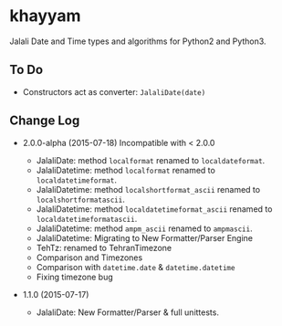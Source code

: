 khayyam
=======

Jalali Date and Time types and algorithms for Python2 and Python3.

To Do
----------

  * Constructors act as converter: `JalaliDate(date)`
  

Change Log
----------

  * 2.0.0-alpha (2015-07-18) Incompatible with < 2.0.0
    * JalaliDate: method `localformat` renamed to `localdateformat`.
    * JalaliDatetime: method `localformat` renamed to `localdatetimeformat`.
    * JalaliDatetime: method `localshortformat_ascii` renamed to `localshortformatascii`.
    * JalaliDatetime: method `localdatetimeformat_ascii` renamed to `localdatetimeformatascii`.
    * JalaliDatetime: method `ampm_ascii` renamed to `ampmascii`.
    * JalaliDatetime: Migrating to New Formatter/Parser Engine
    * TehTz: renamed to TehranTimezone
    * Comparison and Timezones
    * Comparison with `datetime.date` & `datetime.datetime`
    * Fixing timezone bug
    
  * 1.1.0 (2015-07-17)
    * JalaliDate: New Formatter/Parser & full unittests.
    